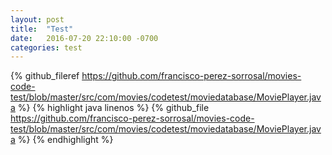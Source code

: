 ```yaml
---
layout: post
title:  "Test"
date:   2016-07-20 22:10:00 -0700
categories: test
---
```


{% github_fileref https://github.com/francisco-perez-sorrosal/movies-code-test/blob/master/src/com/movies/codetest/moviedatabase/MoviePlayer.java %}
{% highlight java linenos %}
{% github_file https://github.com/francisco-perez-sorrosal/movies-code-test/blob/master/src/com/movies/codetest/moviedatabase/MoviePlayer.java %}
{% endhighlight %}
